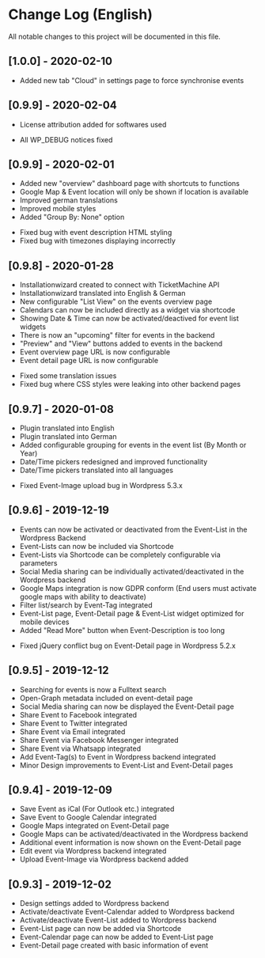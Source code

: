 # Change Log (English)
All notable changes to this project will be documented in this file.

## [1.0.0] - 2020-02-10
+   Added new tab "Cloud" in settings page to force synchronise events

## [0.9.9] - 2020-02-04
+   License attribution added for softwares used
-   All WP_DEBUG notices fixed

## [0.9.9] - 2020-02-01
+   Added new "overview" dashboard page with shortcuts to functions
+   Google Map & Event location will only be shown if location is available
+   Improved german translations
+   Improved mobile styles
+   Added "Group By: None" option
-   Fixed bug with event description HTML styling
-   Fixed bug with timezones displaying incorrectly

## [0.9.8] - 2020-01-28
+   Installationwizard created to connect with TicketMachine API
+   Installationwizard translated into English & German
+   New configurable "List View" on the events overview page
+   Calendars can now be included directly as a widget via shortcode
+   Showing Date & Time can now be activated/deactived for event list widgets
+   There is now an "upcoming" filter for events in the backend
+   "Preview" and "View" buttons added to events in the backend
+   Event overview page URL is now configurable
+   Event detail page URL is now configurable
-   Fixed some translation issues
-   Fixed bug where CSS styles were leaking into other backend pages

## [0.9.7] - 2020-01-08
+   Plugin translated into English
+   Plugin translated into German
+   Added configurable grouping for events in the event list (By Month or Year)
+   Date/Time pickers redesigned and improved functionality
+   Date/Time pickers translated into all languages
-   Fixed Event-Image upload bug in Wordpress 5.3.x

## [0.9.6] - 2019-12-19
+   Events can now be activated or deactivated from the Event-List in the Wordpress Backend
+	Event-Lists can now be included via Shortcode
+   Event-Lists via Shortcode can be completely configurable via parameters
+   Social Media sharing can be individually activated/deactivated in the Wordpress backend
+   Google Maps integration is now GDPR conform (End users must activate google maps with ability to deactivate)
+   Filter list/search by Event-Tag integrated
+   Event-List page, Event-Detail page & Event-List widget optimized for mobile devices
+   Added "Read More" button when Event-Description is too long
-   Fixed jQuery conflict bug on Event-Detail page in Wordpress 5.2.x

## [0.9.5] - 2019-12-12
+   Searching for events is now a Fulltext search
+   Open-Graph metadata included on event-detail page
+   Social Media sharing can now be displayed the Event-Detail page
+   Share Event to Facebook integrated
+   Share Event to Twitter integrated
+   Share Event via Email integrated
+   Share Event via Facebook Messenger integrated
+   Share Event via Whatsapp integrated
+   Add Event-Tag(s) to Event in Wordpress backend integrated
+   Minor Design improvements to Event-List and Event-Detail pages

## [0.9.4] - 2019-12-09
+   Save Event as iCal (For Outlook etc.) integrated
+   Save Event to Google Calendar integrated
+   Google Maps integrated on Event-Detail page
+   Google Maps can be activated/deactivated in the Wordpress backend
+   Additional event information is now shown on the Event-Detail page
+   Edit event via Wordpress backend integrated
+   Upload Event-Image via Wordpress backend added

## [0.9.3] - 2019-12-02
+   Design settings added to Wordpress backend
+   Activate/deactivate Event-Calendar added to Wordpress backend
+   Activate/deactivate Event-List added to Wordpress backend
+   Event-List page can now be added via Shortcode
+   Event-Calendar page can now be added to Event-List page
+   Event-Detail page created with basic information of event
